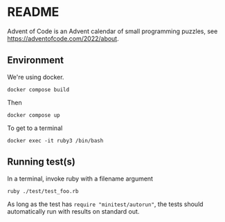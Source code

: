 # README

Advent of Code is an Advent calendar of small programming puzzles, see https://adventofcode.com/2022/about.

## Environment

We're using docker.

    docker compose build

Then

    docker compose up

To get to a terminal

    docker exec -it ruby3 /bin/bash

## Running test(s)

In a terminal, invoke ruby with a filename argument

    ruby ./test/test_foo.rb

As long as the test has `require "minitest/autorun"`, the tests should automatically run with results on standard out.
